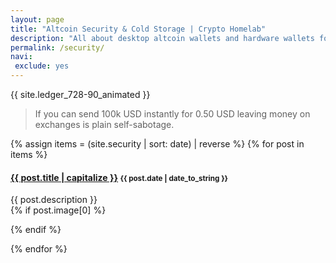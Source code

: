 ```yaml
---
layout: page
title: "Altcoin Security & Cold Storage | Crypto Homelab"
description: "All about desktop altcoin wallets and hardware wallets for safe alt coin storage."
permalink: /security/
navi:
 exclude: yes
---
```


{{ site.ledger_728-90_animated }}

<blockquote>If you can send 100k USD instantly for 0.50 USD leaving money on exchanges is plain self-sabotage.</blockquote>

{% assign items = (site.security | sort: date) | reverse %}
{% for post in items  %}

  <h4 class="post">
  <strong>
  <a href="{{ site.url }}{{ site.baseurl }}{{ post.url }}">{{ post.title | capitalize }}</a>
  </strong>
  <small>{{ post.date | date_to_string }}</small>
  </h4>
  <div class="row">
    <div class="nine columns">
      {{ post.description }}
    </div>
    {% if post.image[0] %}
    <div class="three columns">
      <a target="_blank" href="{{ post.url }}">
        <figure class="thumb">
          <amp-img itemprop="image" src="{{ post.image[0] }}" alt="Cryptocurrency cold storage" layout=""
          width="150px" height="80px">
          </amp-img>
        </figure>
      </a>
    </div>
    {% endif %}
   </div>


{% endfor %}
